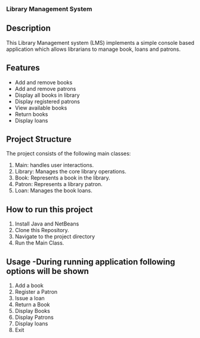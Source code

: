 ### Library Management System
## Description
This Library Management system (LMS) implements a simple console based application which allows librarians to manage book, loans and patrons.
## Features
- Add and remove books
- Add and remove patrons
- Display all books in library
- Display registered patrons
- View available books
- Return books
- Display loans
## Project Structure
The project consists of the following main classes:
1. Main: handles user interactions.
2. Library: Manages the core library operations.
3. Book: Represents a book in the library.
4. Patron: Represents a library patron.
5. Loan: Manages the book loans.

## How to run this project
1. Install Java and NetBeans
2. Clone this Repository.
3. Navigate to the project directory
4. Run the Main Class.

## Usage -During running application following options will be shown
1. Add a book
2. Register a Patron
3. Issue a loan
4. Return a Book
5. Display Books
6. Display Patrons
7. Display loans
8. Exit


